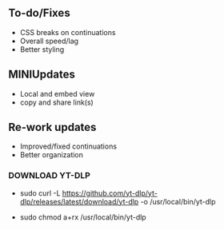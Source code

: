 ## To-do/Fixes
- CSS breaks on continuations
- Overall speed/lag
- Better styling

## MINIUpdates
- Local and embed view
- copy and share link(s)

## Re-work updates
- Improved/fixed continuations
- Better organization

### DOWNLOAD YT-DLP
- sudo curl -L https://github.com/yt-dlp/yt-dlp/releases/latest/download/yt-dlp -o /usr/local/bin/yt-dlp

- sudo chmod a+rx /usr/local/bin/yt-dlp

